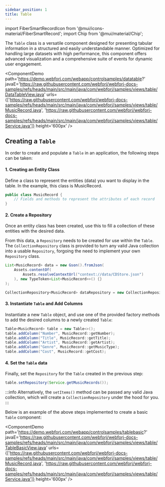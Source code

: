 ```yaml
---
sidebar_position: 1
title: Table
---
```


import FiberSmartRecordIcon from '@mui/icons-material/FiberSmartRecord';
import Chip from '@mui/material/Chip';

<DocChip tooltipText="This component will render with a shadow DOM, an API built into the browser that facilitates encapsulation." label="Shadow" component="a" href="../glossary#shadow-dom" target="_blank" clickable={true} iconName="shadow" />

<DocChip tooltipText="The name of the web component that will render in the DOM." label="dwc-table" clickable={false} iconName='code'/>

<JavadocLink type="table" location="com/webforj/component/table/Table" top='true'/>

The `Table` class is a versatile component designed for presenting tabular information in a structured and easily understandable manner. Optimized for handling large datasets with high performance, this component offers advanced visualization and a comprehensive suite of events for dynamic user engagement.

<ComponentDemo 
path='https://demo.webforj.com/webapp/controlsamples/datatable?' 
javaE='https://raw.githubusercontent.com/webforj/webforj-docs-samples/refs/heads/main/src/main/java/com/webforj/samples/views/table/DataTableView.java'
urls={['https://raw.githubusercontent.com/webforj/webforj-docs-samples/refs/heads/main/src/main/java/com/webforj/samples/views/table/MusicRecord.java', 
'https://raw.githubusercontent.com/webforj/webforj-docs-samples/refs/heads/main/src/main/java/com/webforj/samples/views/table/Service.java']}
height='600px'
/>


## Creating a `Table` 

In order to create and populate a `Table` in an application, the following steps can be taken:

#### 1. Creating an Entity Class

Define a class to represent the entities (data) you want to display in the table. In the example, this class is MusicRecord.

```java
public class MusicRecord {
    // Fields and methods to represent the attributes of each record
}
```

#### 2. Create a Repository

Once an entity class has been created, use this to fill a collection of these entities with the desired data.

From this data, a `Repository` needs to be created for use within the `Table`. The `CollectionRepository` class is provided to turn any valid Java collection into a usable `Repository`, forgoing the need to implement your own `Repository` class.

```java
List<MusicRecord> data = new Gson().fromJson(
    Assets.contentOf(
        Assets.resolveContextUrl("context://data/CDStore.json")
    ), new TypeToken<List<MusicRecord>>() {}
);

CollectionRepository<MusicRecord> dataRepository = new CollectionRepository<>(data);
```

#### 3. Instantiate `Table` and Add Columns

Instantiate a new `Table` object, and use one of the provided factory methods to add the desired columns to a newly created `Table`:

```java
Table<MusicRecord> table = new Table<>();
table.addColumn("Number", MusicRecord::getNumber);
table.addColumn("Title", MusicRecord::getTitle);
table.addColumn("Artist", MusicRecord::getArtist);
table.addColumn("Genre", MusicRecord::getMusicType);
table.addColumn("Cost", MusicRecord::getCost);
```

#### 4. Set the `Table` data

Finally, set the `Repository` for the `Table` created in the previous step:

```java
table.setRepository(Service.getMusicRecords());
```

:::info
Alternatively, the `setItems()` method can be passed any valid Java collection, which will create a `CollectionRepository` under the hood for you. 
:::

Below is an example of the above steps implemented to create a basic `Table` component:


<ComponentDemo 
path='https://demo.webforj.com/webapp/controlsamples/tablebasic?' 
javaE='https://raw.githubusercontent.com/webforj/webforj-docs-samples/refs/heads/main/src/main/java/com/webforj/samples/views/table/TableBasicView.java'
urls={['https://raw.githubusercontent.com/webforj/webforj-docs-samples/refs/heads/main/src/main/java/com/webforj/samples/views/table/MusicRecord.java', 
'https://raw.githubusercontent.com/webforj/webforj-docs-samples/refs/heads/main/src/main/java/com/webforj/samples/views/table/Service.java']}
height='600px'
/>